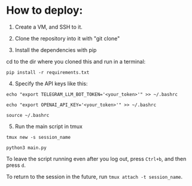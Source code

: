# How to deploy:

1. Create a VM, and SSH to it.

2. Clone the repository into it with "git clone"

3. Install the dependencies with pip

cd to the dir where you cloned this and run in a terminal:

```
pip install -r requirements.txt

```

4. Specify the API keys like this:

```
echo "export TELEGRAM_LLM_BOT_TOKEN='<your_token>'" >> ~/.bashrc

echo "export OPENAI_API_KEY='<your_token>'" >> ~/.bashrc

source ~/.bashrc
```

5. Run the main script in tmux

```
tmux new -s session_name

python3 main.py
```

To leave the script running even after you log out, press `Ctrl+b`, and then press `d`.

To return to the session in the future, run `tmux attach -t session_name`.

